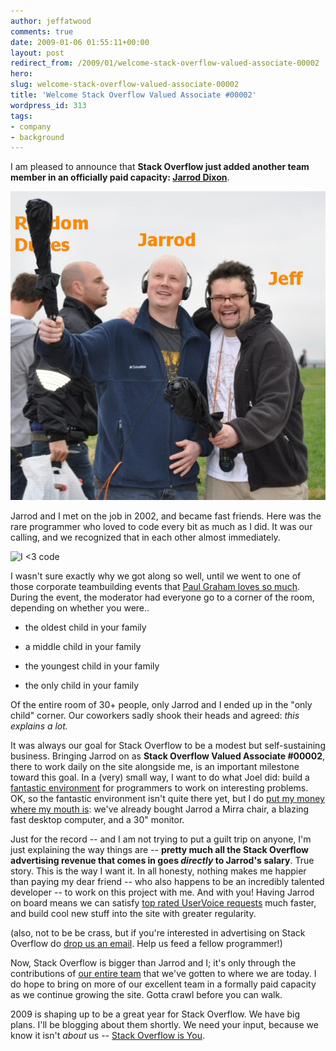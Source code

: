```yaml
---
author: jeffatwood
comments: true
date: 2009-01-06 01:55:11+00:00
layout: post
redirect_from: /2009/01/welcome-stack-overflow-valued-associate-00002
hero: 
slug: welcome-stack-overflow-valued-associate-00002
title: 'Welcome Stack Overflow Valued Associate #00002'
wordpress_id: 313
tags:
- company
- background
---
```



I am pleased to announce that **Stack Overflow just added another team member in an officially paid capacity: [Jarrod Dixon](http://stackoverflow.com/users/3/jarrod-dixon)**.



![welcome-jarrod-dixon-stackoverflow-valued-associate-002](/images/wordpress/welcome-jarrod-dixon-stackoverflow-employee-002.jpg)



Jarrod and I met on the job in 2002, and became fast friends. Here was the rare programmer who loved to code every bit as much as I did. It was our calling, and we recognized that in each other almost immediately.



![I <3 code](https://i.stack.imgur.com/KVyDa.jpg)



I wasn't sure exactly why we got along so well, until we went to one of those corporate teambuilding events that [Paul Graham loves so much](http://www.paulgraham.com/boss.html).  During the event, the moderator had everyone go to a corner of the room, depending on whether you were..







  * the oldest child in your family

  * a middle child in your family

  * the youngest child in your family

  * the only child in your family




Of the entire room of 30+ people, only Jarrod and I ended up in the "only child" corner. Our coworkers sadly shook their heads and agreed: _this explains a lot._



It was always our goal for Stack Overflow to be a modest but self-sustaining business. Bringing Jarrod on as **Stack Overflow Valued Associate #00002**, there to work daily on the site alongside me, is an important milestone toward this goal. In a (very) small way, I want to do what Joel did: build a [fantastic environment](http://www.joelonsoftware.com/items/2008/12/29.html) for programmers to work on interesting problems. OK, so the fantastic environment isn't quite there yet, but I do [put my money where my mouth is](http://www.codinghorror.com/blog/archives/000666.html): we've already bought Jarrod a Mirra chair, a blazing fast desktop computer, and a 30" monitor.



Just for the record -- and I am not trying to put a guilt trip on anyone, I'm just explaining the way things are -- **pretty much all the Stack Overflow advertising revenue that comes in goes _directly_ to Jarrod's salary**. True story. This is the way I want it. In all honesty, nothing makes me happier than paying my dear friend -- who also happens to be an incredibly talented developer -- to work on this project with me. And with you! Having Jarrod on board means we can satisfy [top rated UserVoice requests](http://stackoverflow.uservoice.com/) much faster, and build cool new stuff into the site with greater regularity.



(also, not to be be crass, but if you're interested in advertising on Stack Overflow do [drop us an email](mailto:ads@stackoverflow.com). Help us feed a fellow programmer!)



Now, Stack Overflow is bigger than Jarrod and I; it's only through the contributions of [our entire team](http://stackoverflow.com/about) that we've gotten to where we are today. I do hope to bring on more of our excellent team in a formally paid capacity as we continue growing the site. Gotta crawl before you can walk.



2009 is shaping up to be a great year for Stack Overflow. We have big plans. I'll be blogging about them shortly. We need your input, because we know it isn't _about_ us -- [Stack Overflow is You](http://blog.stackoverflow.com/2008/11/stack-overflow-is-you/). 

